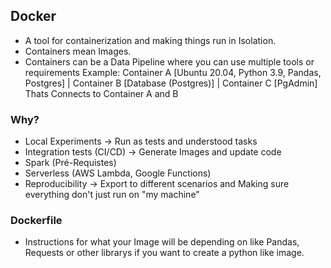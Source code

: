 ## Docker
- A tool for containerization and making things run in Isolation.
- Containers mean Images.
- Containers can be a Data Pipeline where you can use multiple tools or requirements Example: Container A [Ubuntu 20.04, Python 3.9, Pandas, Postgres] | Container B [Database (Postgres)] | Container C [PgAdmin] Thats Connects to Container A and B
### Why?
- Local Experiments -> Run as tests and understood tasks
- Integration tests (CI/CD) -> Generate Images and update code
- Spark (Pré-Requistes)
- Serverless (AWS Lambda, Google Functions)
- Reproducibility -> Export to different scenarios and Making sure everything don't just run on "my machine"

### Dockerfile
- Instructions for what your Image will be depending on like Pandas, Requests or other librarys if you want to create a python like image.